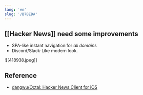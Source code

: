 ```yaml
---
lang: 'en'
slug: '/B7BEDA'
---
```


## [[Hacker News]] need some improvements

- SPA-like instant navigation for _all domains_
- Discord/Slack-Like modern look.

![[418938.jpeg]]

## Reference

- [dangwu/Octal: Hacker News Client for iOS](https://github.com/dangwu/Octal)
